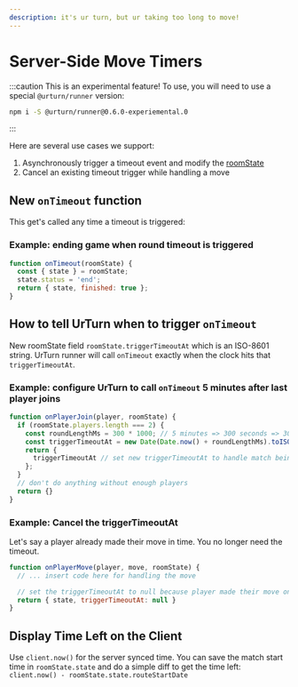 ```yaml
---
description: it's ur turn, but ur taking too long to move!
---
```


# Server-Side Move Timers

:::caution
This is an experimental feature! To use, you will need to use a special `@urturn/runner` version:
```bash
npm i -S @urturn/runner@0.6.0-experiemental.0
```
:::

Here are several use cases we support:

1. Asynchronously trigger a timeout event and modify the [roomState](/docs/API/types#roomstate)
2. Cancel an existing timeout trigger while handling a move

## New `onTimeout` function

This get's called any time a timeout is triggered:

### Example: ending game when round timeout is triggered

```js
function onTimeout(roomState) {
  const { state } = roomState;
  state.status = 'end';
  return { state, finished: true };
}
```

## How to tell UrTurn when to trigger `onTimeout`

New roomState field `roomState.triggerTimeoutAt` which is an ISO-8601 string. UrTurn runner will call `onTimeout` exactly when the clock hits that `triggerTimeoutAt`.

### Example: configure UrTurn to call `onTimeout` 5 minutes after last player joins

```js
function onPlayerJoin(player, roomState) {
  if (roomState.players.length === 2) {
    const roundLengthMs = 300 * 1000; // 5 minutes => 300 seconds => 300000 milliseconds
    const triggerTimeoutAt = new Date(Date.now() + roundLengthMs).toISOString();
    return {
      triggerTimeoutAt // set new triggerTimeoutAt to handle match being finished
    };
  }
  // don't do anything without enough players
  return {}
}
```

### Example: Cancel the triggerTimeoutAt

Let's say a player already made their move in time. You no longer need the timeout.

```js
function onPlayerMove(player, move, roomState) { 
  // ... insert code here for handling the move

  // set the triggerTimeoutAt to null because player made their move on time!
  return { state, triggerTimeoutAt: null }
}
```

## Display Time Left on the Client

Use `client.now()` for the server synced time. You can save the match start time in `roomState.state` and do a simple diff to get the time left: `client.now() - roomState.state.routeStartDate`
